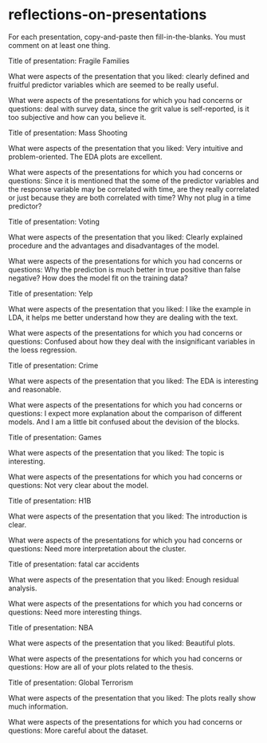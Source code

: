 # reflections-on-presentations

For each presentation, copy-and-paste then fill-in-the-blanks.  You must comment on at least one thing. 



Title of presentation: Fragile Families

What were aspects of the presentation that you liked: clearly defined and fruitful predictor variables which are seemed to be really useful.

What were aspects of the presentations for which you had concerns or questions: deal with survey data, since the grit value is self-reported, is it too subjective and how can you believe it.





Title of presentation: Mass Shooting

What were aspects of the presentation that you liked: Very intuitive and problem-oriented. The EDA plots are excellent.

What were aspects of the presentations for which you had concerns or questions: Since it is mentioned that the some of the predictor variables and the response variable may be correlated with time, are they really correlated or just because they are both correlated with time? Why not plug in a time predictor?





Title of presentation: Voting

What were aspects of the presentation that you liked: Clearly explained procedure and the advantages and disadvantages of the model.

What were aspects of the presentations for which you had concerns or questions: Why the prediction is much better in true positive than false negative? How does the model fit on the training data?





Title of presentation: Yelp

What were aspects of the presentation that you liked: I like the example in LDA, it helps me better understand how they are dealing with the text.

What were aspects of the presentations for which you had concerns or questions: Confused about how they deal with the insignificant variables in the loess regression.





Title of presentation: Crime

What were aspects of the presentation that you liked: The EDA is interesting and reasonable.

What were aspects of the presentations for which you had concerns or questions: I expect more explanation about the comparison of different models. And I am a little bit confused about the devision of the blocks.




Title of presentation: Games

What were aspects of the presentation that you liked: The topic is interesting.

What were aspects of the presentations for which you had concerns or questions: Not very clear about the model.




Title of presentation: H1B

What were aspects of the presentation that you liked: The introduction is clear.

What were aspects of the presentations for which you had concerns or questions: Need more interpretation about the cluster.




Title of presentation: fatal car accidents

What were aspects of the presentation that you liked: Enough residual analysis.

What were aspects of the presentations for which you had concerns or questions: Need more interesting things.




Title of presentation: NBA

What were aspects of the presentation that you liked: Beautiful plots.

What were aspects of the presentations for which you had concerns or questions: How are all of your plots related to the thesis.




Title of presentation: Global Terrorism

What were aspects of the presentation that you liked: The plots really show much information.

What were aspects of the presentations for which you had concerns or questions: More careful about the dataset.
